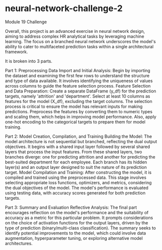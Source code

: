# neural-network-challenge-2
Module 19 Challenge

Overall, this project is an advanced exercise in neural network design, aiming to address complex HR analytical tasks by leveraging machine learning. The focus on a branched neural network underscores the model's ability to cater to multifaceted prediction tasks within a single architectural framework.

It is broken into 3 parts.  

Part 1: Preprocessing
Data Import and Initial Analysis: Begin by importing the dataset and examining the first few rows to understand the structure and type of data available. It involves identifying the uniqueness of values across columns to guide the feature selection process. Feature Selection and Data Preparation: Create a separate DataFrame (y_df) for the prediction targets, namely 'attrition' and 'department'. Select at least 10 columns as features for the model (X_df), excluding the target columns. The selection process is critical to ensure the model has relevant inputs for making predictions. Preprocess the features by converting them to numeric types and scaling them, which helps in improving model performance. Also, apply one-hot encoding to the categorical targets to prepare them for model training.

Part 2: Model Creation, Compilation, and Training
Building the Model: The model architecture is not sequential but branched, reflecting the dual output objectives. It begins with a shared input layer followed by several shared layers that process the input features. From these shared layers, two branches diverge: one for predicting attrition and another for predicting the best-suited department for each employee. Each branch has its hidden layer(s) and an output layer designed to suit the nature of its prediction target. Model Compilation and Training: After constructing the model, it is compiled and trained using the preprocessed data. This stage involves selecting appropriate loss functions, optimizers, and metrics, considering the dual objectives of the model. The model's performance is evaluated using testing data, with accuracy scores generated for both prediction targets.

Part 3: Summary and Evaluation
Reflective Analysis: The final part encourages reflection on the model's performance and the suitability of accuracy as a metric for this particular problem. It prompts considerations on the choice of activation functions for the output layers, driven by the type of prediction (binary/multi-class classification). The summary seeks to identify potential improvements to the model, which could involve data augmentation, hyperparameter tuning, or exploring alternative model architectures.
